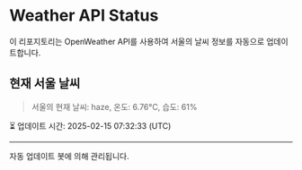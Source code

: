 
# Weather API Status

이 리포지토리는 OpenWeather API를 사용하여 서울의 날씨 정보를 자동으로 업데이트합니다.

## 현재 서울 날씨
> 서울의 현재 날씨: haze, 온도: 6.76°C, 습도: 61%

⏳ 업데이트 시간: 2025-02-15 07:32:33 (UTC)

---
자동 업데이트 봇에 의해 관리됩니다.
